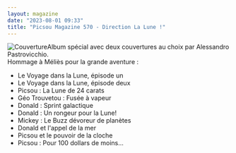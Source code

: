 ```yaml
---
layout: magazine
date: "2023-08-01 09:33"
title: "Picsou Magazine 570 - Direction La Lune !"
---
```

![Couverture](/img/picsou-magazine-570-direction-la-lune.jpg)Album spécial avec deux couvertures au choix par Alessandro Pastrovicchio.  
Hommage à Méliès pour la grande aventure : 
- Le Voyage dans la Lune, épisode un
- Le Voyage dans la Lune, épisode deux
- Picsou : La Lune de 24 carats
- Géo Trouvetou : Fusée à vapeur
- Donald : Sprint galactique
- Donald : Un rongeur pour la Lune!
- Mickey : Le Buzz dévoreur de planètes
- Donald et l'appel de la mer
- Picsou et le pouvoir de la cloche
- Picsou : Pour 100 dollars de moins...
